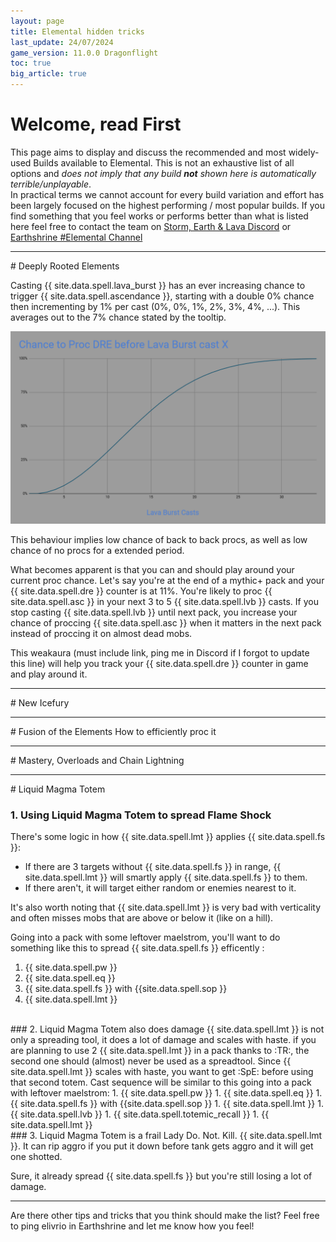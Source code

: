 ```yaml
---
layout: page
title: Elemental hidden tricks
last_update: 24/07/2024
game_version: 11.0.0 Dragonflight
toc: true
big_article: true
---
```


# Welcome, read First

This page aims to display and discuss the recommended and most widely-used Builds available to Elemental. This is not an exhaustive list of all options and *does not imply that any build **not** shown here is automatically terrible/unplayable*.  
In practical terms we cannot account for every build variation and effort has been largely focused on the highest performing / most popular builds. If you find something that you feel works or performs better than what is listed here feel free to contact the team on [Storm, Earth & Lava Discord](https://discord.gg/y5dUf3PWrU) or [Earthshrine #Elemental Channel](https://discord.gg/earthshrine)

<hr>
# Deeply Rooted Elements

Casting {{ site.data.spell.lava_burst }} has an ever increasing chance to trigger {{ site.data.spell.ascendance }}, starting with a double 0% chance then incrementing by 1% per cast (0%, 0%, 1%, 2%, 3%, 4%, ...). This averages out to the 7% chance stated by the tooltip.

<img src="/assets/img/guide/DRE_proc_chart.png" alt="DRE proc Chart">

This behaviour implies low chance of back to back procs, as well as low chance of no procs for a extended period. 

What becomes apparent is that you can and should play around your current proc chance. Let's say you're at the end of a mythic+ pack and your {{ site.data.spell.dre }} counter is at 11%. You're likely to proc {{ site.data.spell.asc }} in your next 3 to 5 {{ site.data.spell.lvb }} casts. If you stop casting {{ site.data.spell.lvb }} until next pack, you increase your chance of proccing {{ site.data.spell.asc }} when it matters in the next pack instead of proccing it on almost dead mobs.

This weakaura (must include link, ping me in Discord if I forgot to update this line) will help you track your {{ site.data.spell.dre }} counter in game and play around it.

<hr>
# New Icefury

<hr>
# Fusion of the Elements 
How to efficiently proc it

<hr>
# Mastery, Overloads and Chain Lightning

<hr>
# Liquid Magma Totem

### 1. Using Liquid Magma Totem to spread Flame Shock

There's some logic in how {{ site.data.spell.lmt }} applies {{ site.data.spell.fs }}:
- If there are 3 targets without {{ site.data.spell.fs }} in range, {{ site.data.spell.lmt }} will smartly apply {{ site.data.spell.fs }} to them. 
- If there aren't, it will target either random or enemies nearest to it. 

It's also worth noting that {{ site.data.spell.lmt }} is very bad with verticality and often misses mobs that are above or below it (like on a hill).

Going into a pack with some leftover maelstrom, you'll want to do something like this to spread {{ site.data.spell.fs }} efficently : 
1. {{ site.data.spell.pw }} 
1. {{ site.data.spell.eq }} 
1. {{ site.data.spell.fs }} with {{site.data.spell.sop }}
1. {{ site.data.spell.lmt }}

<br>
### 2. Liquid Magma Totem also does damage
{{ site.data.spell.lmt }} is not only a spreading tool, it does a lot of damage and scales with haste.
if you are planning to use 2 {{ site.data.spell.lmt }} in a pack thanks to :TR:, the second one should (almost) never be used as a spreadtool. Since {{ site.data.spell.lmt }} scales with haste, you want to get :SpE: before  using that second totem. Cast sequence will be similar to this going into a pack with leftover maelstrom:
1. {{ site.data.spell.pw }} 
1. {{ site.data.spell.eq }} 
1. {{ site.data.spell.fs }} with {{site.data.spell.sop }}
1. {{ site.data.spell.lmt }}
1. {{ site.data.spell.lvb }}
1. {{ site.data.spell.totemic_recall }}
1. {{ site.data.spell.lmt }}

<br>
### 3. Liquid Magma Totem is a frail Lady
Do. Not. Kill. {{ site.data.spell.lmt }}. It can rip aggro if you put it down before tank gets aggro and it will get one shotted. 

Sure, it already spread {{ site.data.spell.fs }} but you're still losing a lot of damage.

<hr>

Are there other tips and tricks that you think should make the list? Feel free to ping elivrio in Earthshrine and let me know how you feel!